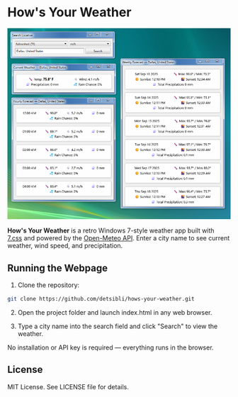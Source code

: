 # How's Your Weather

![Screenshot](assets/screenshot.png)

**How's Your Weather** is a retro Windows 7-style weather app built with [7.css](https://github.com/khang-nd/7.css) and powered by the [Open-Meteo API](https://open-meteo.com/). Enter a city name to see current weather, wind speed, and precipitation.

## Running the Webpage

1. Clone the repository:
```sh
git clone https://github.com/detsibli/hows-your-weather.git
```
2. Open the project folder and launch index.html in any web browser.

3. Type a city name into the search field and click "Search" to view the weather.

No installation or API key is required — everything runs in the browser.

## License

MIT License. See LICENSE file for details.